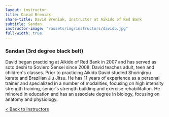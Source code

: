 ```yaml
---
layout: instructor
title: David Breniak
share-title: David Breniak, Instructor at Aikido of Red Bank
subtitle: Sandan
instructor-image: "/assets/img/instructors/davidb.jpg"
full-width: true
---
```


### Sandan (3rd degree black belt)

David began practicing at Aikido of Red Bank in 2007 and has served as soto deshi to Soviero Sensei since 2008. David teaches adult, teen and children's classes. Prior to practicing Aikido David studied Shorinjiryu karate and Brazilian Jiu Jitsu. He has 11 years of experience as a personal trainer and specialized in a number of modalities, focusing on high intensity strength training, senior's strength building and exercise rehabilitation. He minored in education and has an associate degree in biology, focusing on anatomy and physiology.

[< Back to instructors](/instructors/)
